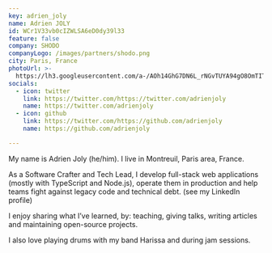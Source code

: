 ```yaml
---
key: adrien_joly
name: Adrien JOLY
id: WCr1V33vb0cIZWLSA6eD0dy39l33
feature: false
company: SHODO
companyLogo: /images/partners/shodo.png
city: Paris, France
photoUrl: >-
  https://lh3.googleusercontent.com/a-/AOh14GhG7DN6L_rNGvTUYA94gO8OmTITs_zpYCUjgwqRvOs
socials:
  - icon: twitter
    link: https://twitter.com/https://twitter.com/adrienjoly
    name: https://twitter.com/adrienjoly
  - icon: github
    link: https://twitter.com/https://github.com/adrienjoly
    name: https://github.com/adrienjoly

---
```


My name is Adrien Joly (he/him). I live in Montreuil, Paris area, France.

As a Software Crafter and Tech Lead, I develop full-stack web applications (mostly with TypeScript and Node.js), operate them in production and help teams fight against legacy code and technical debt. (see my LinkedIn profile)

I enjoy sharing what I’ve learned, by: teaching, giving talks, writing articles and maintaining open-source projects.

I also love playing drums with my band Harissa and during jam sessions.